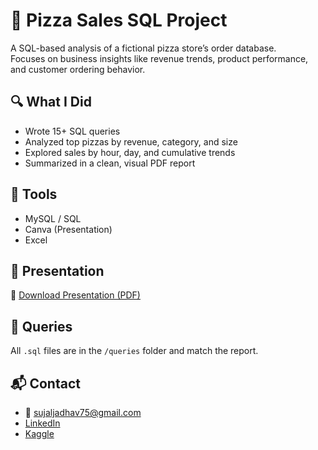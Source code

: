 # 🍕 Pizza Sales SQL Project

A SQL-based analysis of a fictional pizza store’s order database.  
Focuses on business insights like revenue trends, product performance, and customer ordering behavior.

## 🔍 What I Did
- Wrote 15+ SQL queries
- Analyzed top pizzas by revenue, category, and size
- Explored sales by hour, day, and cumulative trends
- Summarized in a clean, visual PDF report

## 🧠 Tools
- MySQL / SQL
- Canva (Presentation)
- Excel
  
## 📄 Presentation
📄 [Download Presentation (PDF)](Presentation%20-%20Pizza%20Sales%20Analysis.pdf)

## 🧾 Queries
All `.sql` files are in the `/queries` folder and match the report.

## 📬 Contact
- 📧 sujaljadhav75@gmail.com  
- [LinkedIn](www.linkedin.com/in/sujal-jadhav2005)  
- [Kaggle](https://www.kaggle.com/sujal1708)
